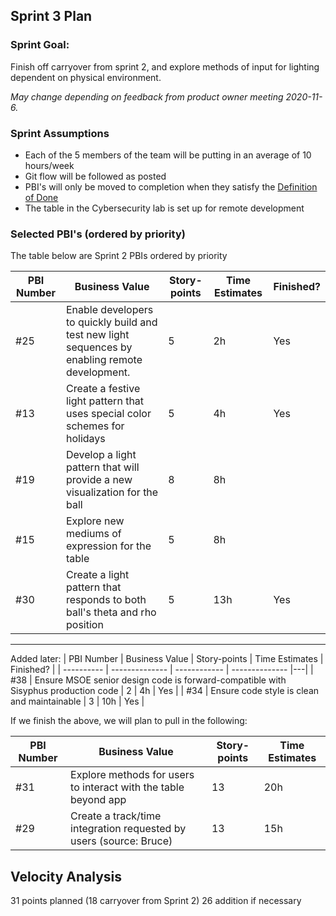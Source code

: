 ## Sprint 3 Plan

### Sprint Goal:

Finish off carryover from sprint 2, and explore methods of input for lighting dependent on physical environment.

_May change depending on feedback from product owner meeting 2020-11-6._

### Sprint Assumptions

* Each of the 5 members of the team will be putting in an average of 10 hours/week
* Git flow will be followed as posted
* PBI's will only be moved to completion when they satisfy the [Definition of Done](/msoe.edu/sdl/sd21/sisyphus/msoe-sisbot/-/wikis/Process/Definition%20of%20Done)
* The table in the Cybersecurity lab is set up for remote development

### Selected PBI's (ordered by priority)

The table below are Sprint 2 PBIs ordered by priority

| PBI Number | Business Value | Story-points | Time Estimates | Finished? |
| ---------- | -------------- | ------------ | -------------- |---|
| #25 | Enable developers to quickly build and test new light sequences by enabling remote development. | 5 | 2h |  Yes |
| #13 | Create a festive light pattern that uses special color schemes for holidays | 5 | 4h | Yes |
| #19 | Develop a light pattern that will provide a new visualization for the ball | 8 | 8h| |
| #15 | Explore new mediums of expression for the table | 5 | 8h| |
| #30 | Create a light pattern that responds to both ball's theta and rho position | 5 | 13h | Yes |

---
Added later:
| PBI Number | Business Value | Story-points | Time Estimates | Finished? |
| ---------- | -------------- | ------------ | -------------- |---|
| #38 | Ensure MSOE senior design code is forward-compatible with Sisyphus production code | 2 | 4h |  Yes |
| #34 | Ensure code style is clean and maintainable | 3 | 10h | Yes |

If we finish the above, we will plan to pull in the following:

| PBI Number | Business Value | Story-points | Time Estimates | 
| ---------- | -------------- | ------------ | -------------- |
| #31 | Explore methods for users to interact with the table beyond app| 13 | 20h |
| #29 | Create a track/time integration requested by users (source: Bruce) | 13 | 15h |

## Velocity Analysis
31 points planned (18 carryover from Sprint 2)
26 addition if necessary